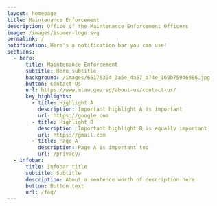 ```yaml
---
layout: homepage
title: Maintenance Enforcement
description: Office of the Maintenance Enforcement Officers
image: /images/isomer-logo.svg
permalink: /
notification: Here's a notification bar you can use!
sections:
  - hero:
      title: Maintenance Enforcement
      subtitle: Hero subtitle
      background: /images/65176304_3a5e_4a57_a74e_169b75946986.jpg
      button: Contact Us
      url: https://www.mlaw.gov.sg/about-us/contact-us/
      key_highlights:
        - title: Highlight A
          description: Important highlight A is important
          url: https://google.com
        - title: Highlight B
          description: Important highlight B is equally important
          url: https://gmail.com
        - title: Page A
          description: Page A is important too
          url: /privacy/
  - infobar:
      title: Infobar title
      subtitle: Subtitle
      description: About a sentence worth of description here
      button: Button text
      url: /faq/
---
```


